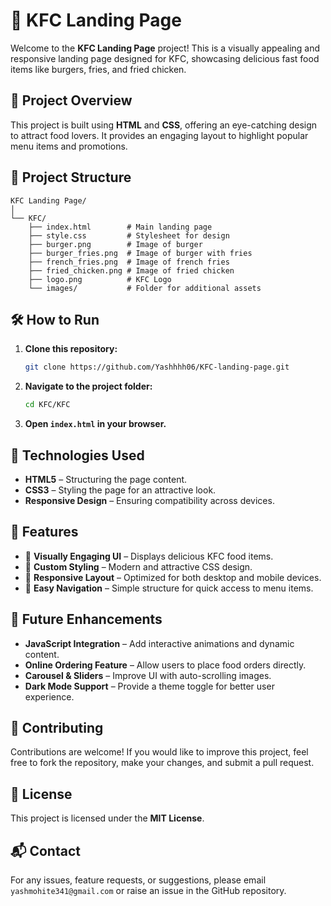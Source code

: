 # 🍗 KFC Landing Page

Welcome to the **KFC Landing Page** project! This is a visually appealing and responsive landing page designed for KFC, showcasing delicious fast food items like burgers, fries, and fried chicken.

## 🚀 Project Overview

This project is built using **HTML** and **CSS**, offering an eye-catching design to attract food lovers. It provides an engaging layout to highlight popular menu items and promotions.

## 📁 Project Structure

```
KFC Landing Page/
│
└── KFC/
    ├── index.html        # Main landing page
    ├── style.css         # Stylesheet for design
    ├── burger.png        # Image of burger
    ├── burger_fries.png  # Image of burger with fries
    ├── french_fries.png  # Image of french fries
    ├── fried_chicken.png # Image of fried chicken
    ├── logo.png          # KFC Logo
    └── images/           # Folder for additional assets
```

## 🛠️ How to Run

1. **Clone this repository:**  
   ```bash
   git clone https://github.com/Yashhhh06/KFC-landing-page.git
   ```

2. **Navigate to the project folder:**  
   ```bash
   cd KFC/KFC
   ```

3. **Open `index.html` in your browser.**

## 🎨 Technologies Used

- **HTML5** – Structuring the page content.
- **CSS3** – Styling the page for an attractive look.
- **Responsive Design** – Ensuring compatibility across devices.

## 📌 Features

- 🍔 **Visually Engaging UI** – Displays delicious KFC food items.
- 🎨 **Custom Styling** – Modern and attractive CSS design.
- 📱 **Responsive Layout** – Optimized for both desktop and mobile devices.
- 🔗 **Easy Navigation** – Simple structure for quick access to menu items.

## 🚀 Future Enhancements

- **JavaScript Integration** – Add interactive animations and dynamic content.
- **Online Ordering Feature** – Allow users to place food orders directly.
- **Carousel & Sliders** – Improve UI with auto-scrolling images.
- **Dark Mode Support** – Provide a theme toggle for better user experience.

## 🤝 Contributing

Contributions are welcome! If you would like to improve this project, feel free to fork the repository, make your changes, and submit a pull request.

## 📜 License

This project is licensed under the **MIT License**.

## 📬 Contact

For any issues, feature requests, or suggestions, please email `yashmohite341@gmail.com` or raise an issue in the GitHub repository.
